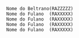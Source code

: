     Nome do Beltrano(RAZZZZZ)
    Nome do Fulano  (RAXXXXX)
    Nome do Fulano  (RAXXXXX)
    Nome do Fulano  (RAXXXXX)
    Nome do Fulano  (RAXXXXX)

